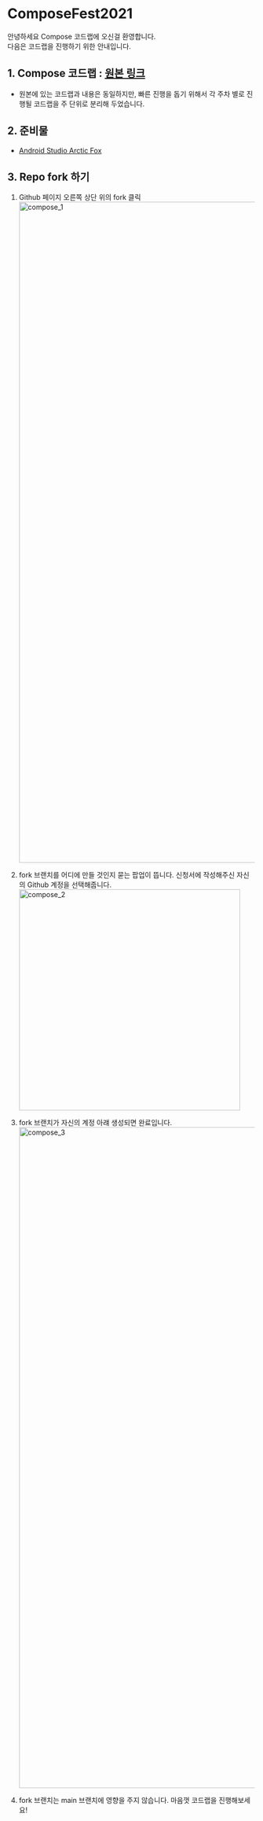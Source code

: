 # ComposeFest2021

안녕하세요 Compose 코드랩에 오신걸 환영합니다.  
다음은 코드랩을 진행하기 위한 안내입니다.

## 1. Compose 코드랩 : [원본 링크](https://github.com/googlecodelabs/android-compose-codelabs)   
- 원본에 있는 코드랩과 내용은 동일하지만, 빠른 진행을 돕기 위해서 각 주차 별로 진행될 코드랩을 주 단위로 분리해 두었습니다. 

## 2. 준비물
- [Android Studio Arctic Fox](https://developer.android.com/studio)

## 3. Repo fork 하기 

1. Github 페이지 오른쪽 상단 위의 fork 클릭
    <img width="1345" alt="compose_1" src="https://user-images.githubusercontent.com/360685/137338744-9d96f9ab-e02e-4ddf-a095-52d53334dbc0.png">

2. fork 브랜치를 어디에 만들 것인지 묻는 팝업이 뜹니다. 신청서에 작성해주신 자신의 Github 계정을 선택해줍니다.
    <img width="450" alt="compose_2" src="https://user-images.githubusercontent.com/360685/137338743-52d57e37-cc59-49aa-a76b-bc1d473c1fe4.png">

3. fork 브랜치가 자신의 계정 아럐 생성되면 완료입니다.
    <img width="1345" alt="compose_3" src="https://user-images.githubusercontent.com/360685/137338726-18f7ff51-86f4-4efc-bc40-6a371c7e7125.png">

4. fork 브랜치는 main 브랜치에 영향을 주지 않습니다. 마음껏 코드랩을 진행해보세요! 

